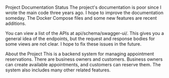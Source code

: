 Project Documentation Status
The project's documentation is poor since I wrote the main code three years ago. I hope to improve the documentation someday. The Docker Compose files and some new features are recent additions.

You can view a list of the APIs at api/schema/swagger-ui/. This gives you a general idea of the endpoints, but the request and response bodies for some views are not clear. I hope to fix these issues in the future.

About the Project
This is a backend system for managing appointment reservations. There are business owners and customers. Business owners can create available appointments, and customers can reserve them. The system also includes many other related features.